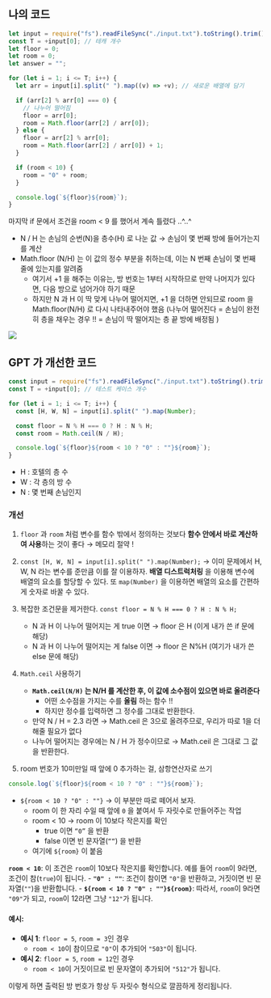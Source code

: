 ## 나의 코드

``` js 
let input = require("fs").readFileSync("./input.txt").toString().trim().split("\n");
const T = +input[0]; // 테캐 개수
let floor = 0;
let room = 0;
let answer = "";

for (let i = 1; i <= T; i++) {
  let arr = input[i].split(" ").map((v) => +v); // 새로운 배열에 담기

  if (arr[2] % arr[0] === 0) {
    // 나누어 떨어짐
    floor = arr[0];
    room = Math.floor(arr[2] / arr[0]);
  } else {
    floor = arr[2] % arr[0];
    room = Math.floor(arr[2] / arr[0]) + 1;
  }

  if (room < 10) {
    room = "0" + room;
  }

  console.log(`${floor}${room}`);
}

```

마지막 if 문에서 조건을 room < 9 를 했어서 계속 틀렸다 ..^..^

- N / H 는 손님의 순번(N)을 층수(H) 로 나눈 값 
  → 손님이 몇 번째 방에 들어가는지를 계산 
- Math.floor (N/H) 는 이 값의 정수 부분을 취하는데, 이는 N 번째 손님이 몇 번째 줄에 있는지를 알려줌
	- 여기서 +1 을 해주는 이유는, 방 번호는 1부터 시작하므로 만약 나머지가 있다면, 다음 방으로 넘어가야 하기 때문 
	- 하지만 N 과 H 이 딱 맞게 나누어 떨어지면, +1 을 더하면 안되므로 room 을 Math.floor(N/H) 로 다시 나타내주어야 했음 
	  (나누어 떨어진다 = 손님이 완전히 층을 채우는 경우 !! = 손님이 딱 떨어지는 층 끝 방에 배정됨 )

![](https://i.imgur.com/eCyWSKB.png)

## GPT 가 개선한 코드

``` js
const input = require("fs").readFileSync("./input.txt").toString().trim().split("\n");
const T = +input[0]; // 테스트 케이스 개수

for (let i = 1; i <= T; i++) {
  const [H, W, N] = input[i].split(" ").map(Number);

  const floor = N % H === 0 ? H : N % H;
  const room = Math.ceil(N / H);

  console.log(`${floor}${room < 10 ? "0" : ""}${room}`);
}

```

- H : 호텔의 층 수
- W : 각 층의 방 수
- N : 몇 번째 손님인지

### 개선

1. `floor` 과 `room` 처럼 변수를 함수 밖에서 정의하는 것보다 **함수 안에서 바로 계산하여 사용**하는 것이 좋다 → 메모리 절약 ! 

2. `const [H, W, N] = input[i].split(" ").map(Number);`
   → 이미 문제에서 H, W, N 라는 변수를 준만큼 이를 잘 이용하자. 
   **배열 디스트럭처링** 을 이용해 변수에 배열의 요소를 할당할 수 있다. 
   또 `map(Number)` 을 이용하면 배열의 요소를 간편하게 숫자로 바꿀 수 있다. 

3. 복잡한 조건문을 제거한다. 
   `const floor = N % H === 0 ? H : N % H;`
	- N 과 H 이 나누어 떨어지는 게 true 이면 → floor 은 H (이게 내가 쓴 if 문에 해당)
	- N 과 H 이 나누어 떨어지는 게 false 이면 → floor 은 N%H (여기가 내가 쓴 else 문에 해당)

4. `Math.ceil` 사용하기
	- **`Math.ceil(N/H)` 는 N/H 를 계산한 후, 이 값에 소수점이 있으면 바로 올려준다**
		- 어떤 소수점을 가지는 수를 **올림** 하는 함수 !!
		- 하지만 정수를 입력하면 그 정수를 그대로 반환한다. 
	- 만약 N / H = 2.3 라면 → Math.ceil 은 3으로 올려주므로, 우리가 따로 1을 더해줄 필요가 없다
	- 나누어 떨어지는 경우에는 N / H 가 정수이므로 → Math.ceil 은 그대로 그 값을 반환한다. 

5.  room 번호가 10미만일 때 앞에 0 추가하는 걸, 삼항연산자로 쓰기 
``` js 
console.log(`${floor}${room < 10 ? "0" : ""}${room}`);
```

- `${room < 10 ? "0" : ""}` → 이 부분만 따로 떼어서 보자.
	- room 이 한 자리 수일 때 앞에 `0` 을 붙여서 두 자릿수로 만들어주는 작업
	- room < 10 → room 이 10보다 작은지를 확인
		- true 이면 `“0”` 을 반환
		- false 이면 빈 문자열(`““`) 을 반환 
	- 여기에 `${room}` 이 붙음




**`room < 10`**: 이 조건은 `room`이 10보다 작은지를 확인합니다. 예를 들어 `room`이 9라면, 조건이 참(`true`)이 됩니다.
    - **`"0" : ""`**: 조건이 참이면 `"0"`을 반환하고, 거짓이면 빈 문자열(`""`)을 반환합니다.
    - **`${room < 10 ? "0" : ""}${room}`**: 따라서, `room`이 9라면 `"09"`가 되고, `room`이 12라면 그냥 `"12"`가 됩니다.

#### 예시:

- **예시 1**: `floor = 5`, `room = 3`인 경우
    - `room < 10`이 참이므로 `"0"`이 추가되어 `"503"`이 됩니다.
- **예시 2**: `floor = 5`, `room = 12`인 경우
    - `room < 10`이 거짓이므로 빈 문자열이 추가되어 `"512"`가 됩니다.

이렇게 하면 출력된 방 번호가 항상 두 자릿수 형식으로 깔끔하게 정리됩니다.